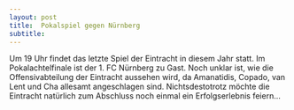 ```yaml
---
layout: post
title:  Pokalspiel gegen Nürnberg
subtitle:  
---
```


Um 19 Uhr findet das letzte Spiel der Eintracht in diesem Jahr statt. Im Pokalachtelfinale ist der 1. FC Nürnberg zu Gast. Noch unklar ist, wie die Offensivabteilung der Eintracht aussehen wird, da Amanatidis, Copado, van Lent und Cha allesamt angeschlagen sind. Nichtsdestotrotz möchte die Eintracht natürlich zum Abschluss noch einmal ein Erfolgserlebnis feiern...


